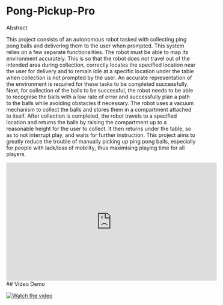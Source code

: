 # Pong-Pickup-Pro

Abstract 

This project consists of an autonomous robot tasked with collecting ping pong balls and delivering them to the user when prompted. This system relies on a few separate functionalities. The robot must be able to map its environment accurately. This is so that the robot does not travel out of the intended area during collection, correctly locates the specified location near the user for delivery and to remain idle at a specific location under the table when collection is not prompted by the user. An accurate representation of the environment is required for these tasks to be completed successfully. Next, for collection of the balls to be successful, the robot needs to be able to recognise the balls with a low rate of error and successfully plan a path to the balls while avoiding obstacles if necessary. The robot uses a vacuum mechanism to collect the balls and stores them in a compartment attached to itself. After collection is completed, the robot travels to a specified location and returns the balls by raising the compartment up to a reasonable height for the user to collect. It then returns under the table, so as to not interrupt play, and waits for further instruction. This project aims to greatly reduce the trouble of manually picking up ping pong balls, especially for people with lack/loss of mobility, thus maximising playing time for all players.

<iframe width="560" height="315" src="https://www.youtube.com/embed/YourVideoID" frameborder="0" allowfullscreen></iframe>
## Video Demo

[![Watch the video](https://img.youtube.com/vi/YourVideoID/0.jpg)](https://www.youtube.com/watch?v=YourVideoID)
